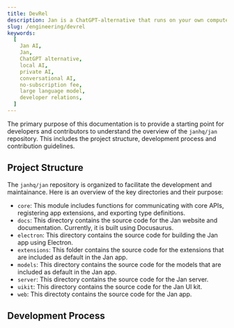 ```yaml
---
title: DevRel
description: Jan is a ChatGPT-alternative that runs on your own computer, with a local API server.
slug: /engineering/devrel
keywords:
  [
    Jan AI,
    Jan,
    ChatGPT alternative,
    local AI,
    private AI,
    conversational AI,
    no-subscription fee,
    large language model,
    developer relations,
  ]
---
```


The primary purpose of this documentation is to provide a starting point for developers and contributors to understand the overview of the `janhq/jan` repository. This includes the project structure, development process and contribution guidelines.

## Project Structure

The `janhq/jan` repository is organized to facilitate the development and maintainance. Here is an overview of the key directories and their purpose:

- `core`: This module includes functions for communicating with core APIs, registering app extensions, and exporting type definitions.
- `docs`: This directory contains the source code for the Jan website and documentation. Currently, it is built using Docusaurus.
- `electron`: This directory contains the source code for building the Jan app using Electron.
- `extensions`: This folder contains the source code for the extensions that are included as default in the Jan app.
- `models`: This directory contains the source code for the models that are included as default in the Jan app.
- `server`: This directory contains the source code for the Jan server.
- `uikit`: This directory contains the source code for the Jan UI kit.
- `web`: This directoty contains the source code for the Jan app.

## Development Process
